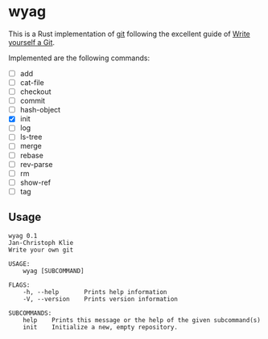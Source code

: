# wyag

This is a Rust implementation of [git](https://git-scm.com/) following the excellent guide of [Write yourself a Git](https://wyag.thb.lt).

Implemented are the following commands:

- [ ] add
- [ ] cat-file
- [ ] checkout
- [ ] commit
- [ ] hash-object
- [x] init
- [ ] log
- [ ] ls-tree
- [ ] merge
- [ ] rebase
- [ ] rev-parse
- [ ] rm
- [ ] show-ref
- [ ] tag

## Usage

    wyag 0.1
    Jan-Christoph Klie
    Write your own git

    USAGE:
        wyag [SUBCOMMAND]

    FLAGS:
        -h, --help       Prints help information
        -V, --version    Prints version information

    SUBCOMMANDS:
        help    Prints this message or the help of the given subcommand(s)
        init    Initialize a new, empty repository.